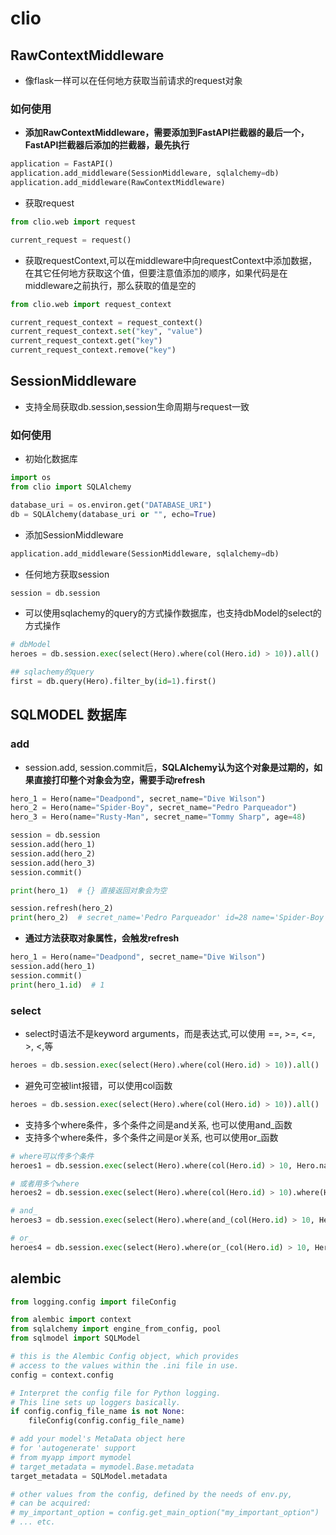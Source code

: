 # clio

## RawContextMiddleware

- 像flask一样可以在任何地方获取当前请求的request对象

### 如何使用

- **添加RawContextMiddleware，需要添加到FastAPI拦截器的最后一个，FastAPI拦截器后添加的拦截器，最先执行**

```python
application = FastAPI()
application.add_middleware(SessionMiddleware, sqlalchemy=db)
application.add_middleware(RawContextMiddleware)
```

- 获取request

```python
from clio.web import request

current_request = request()
```

- 获取requestContext,可以在middleware中向requestContext中添加数据，在其它任何地方获取这个值，但要注意值添加的顺序，如果代码是在middleware之前执行，那么获取的值是空的

```python
from clio.web import request_context

current_request_context = request_context()
current_request_context.set("key", "value")
current_request_context.get("key")
current_request_context.remove("key")
```

## SessionMiddleware
- 支持全局获取db.session,session生命周期与request一致

### 如何使用

- 初始化数据库
```python
import os
from clio import SQLAlchemy

database_uri = os.environ.get("DATABASE_URI")
db = SQLAlchemy(database_uri or "", echo=True)
```

- 添加SessionMiddleware

```python
application.add_middleware(SessionMiddleware, sqlalchemy=db)
```

- 任何地方获取session

```python
session = db.session
```

- 可以使用sqlachemy的query的方式操作数据库，也支持dbModel的select的方式操作

```python
# dbModel
heroes = db.session.exec(select(Hero).where(col(Hero.id) > 10)).all()

## sqlachemy的query
first = db.query(Hero).filter_by(id=1).first()
```


## SQLMODEL 数据库

### add

- session.add, session.commit后，**SQLAlchemy认为这个对象是过期的，如果直接打印整个对象会为空，需要手动refresh**

```python
hero_1 = Hero(name="Deadpond", secret_name="Dive Wilson")
hero_2 = Hero(name="Spider-Boy", secret_name="Pedro Parqueador")
hero_3 = Hero(name="Rusty-Man", secret_name="Tommy Sharp", age=48)

session = db.session
session.add(hero_1)
session.add(hero_2)
session.add(hero_3)
session.commit()

print(hero_1)  # {} 直接返回对象会为空

session.refresh(hero_2)
print(hero_2)  # secret_name='Pedro Parqueador' id=28 name='Spider-Boy' age=None
```

- **通过方法获取对象属性，会触发refresh**

```python
hero_1 = Hero(name="Deadpond", secret_name="Dive Wilson")
session.add(hero_1)
session.commit()
print(hero_1.id)  # 1
```

### select

- select时语法不是keyword arguments，而是表达式,可以使用 ==, >=, <=, >, <,等

```python
heroes = db.session.exec(select(Hero).where(col(Hero.id) > 10)).all()
```

- 避免可空被lint报错，可以使用col函数

```python
heroes = db.session.exec(select(Hero).where(col(Hero.id) > 10)).all()
```

- 支持多个where条件，多个条件之间是and关系, 也可以使用and_函数
- 支持多个where条件，多个条件之间是or关系, 也可以使用or_函数

```python
# where可以传多个条件
heroes1 = db.session.exec(select(Hero).where(col(Hero.id) > 10, Hero.name == "Deadpond")).all()

# 或者用多个where
heroes2 = db.session.exec(select(Hero).where(col(Hero.id) > 10).where(Hero.name == "Deadpond")).all()

# and_
heroes3 = db.session.exec(select(Hero).where(and_(col(Hero.id) > 10, Hero.name == "Deadpond"))).all()

# or_
heroes4 = db.session.exec(select(Hero).where(or_(col(Hero.id) > 10, Hero.name == "Deadpond"))).all()
```

## alembic

```python
from logging.config import fileConfig

from alembic import context
from sqlalchemy import engine_from_config, pool
from sqlmodel import SQLModel  

# this is the Alembic Config object, which provides
# access to the values within the .ini file in use.
config = context.config

# Interpret the config file for Python logging.
# This line sets up loggers basically.
if config.config_file_name is not None:
    fileConfig(config.config_file_name)

# add your model's MetaData object here
# for 'autogenerate' support
# from myapp import mymodel
# target_metadata = mymodel.Base.metadata
target_metadata = SQLModel.metadata

# other values from the config, defined by the needs of env.py,
# can be acquired:
# my_important_option = config.get_main_option("my_important_option")
# ... etc.

```

